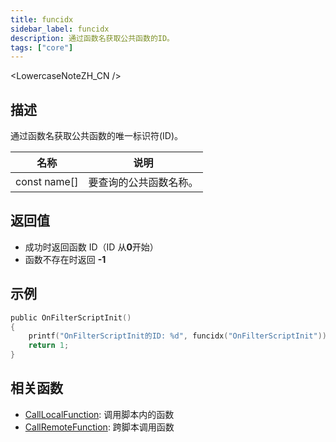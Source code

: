 ```yaml
---
title: funcidx
sidebar_label: funcidx
description: 通过函数名获取公共函数的ID。
tags: ["core"]
---
```


<LowercaseNoteZH_CN />

## 描述

通过函数名获取公共函数的唯一标识符(ID)。

| 名称         | 说明                   |
| ------------ | ---------------------- |
| const name[] | 要查询的公共函数名称。 |

## 返回值

- 成功时返回函数 ID（ID 从**0**开始）
- 函数不存在时返回 **-1**

## 示例

```c
public OnFilterScriptInit()
{
    printf("OnFilterScriptInit的ID: %d", funcidx("OnFilterScriptInit"));
    return 1;
}
```

## 相关函数

- [CallLocalFunction](CallLocalFunction): 调用脚本内的函数
- [CallRemoteFunction](CallRemoteFunction): 跨脚本调用函数
